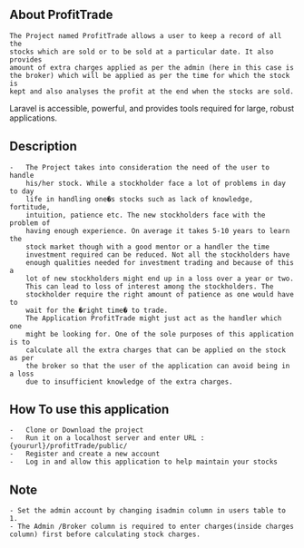 


## About ProfitTrade

	The Project named ProfitTrade allows a user to keep a record of all the
	stocks which are sold or to be sold at a particular date. It also provides
	amount of extra charges applied as per the admin (here in this case is
	the broker) which will be applied as per the time for which the stock is
	kept and also analyses the profit at the end when the stocks are sold.

Laravel is accessible, powerful, and provides tools required for large, robust applications.

## Description
	- 	The Project takes into consideration the need of the user to handle
		his/her stock. While a stockholder face a lot of problems in day to day
		life in handling one�s stocks such as lack of knowledge, fortitude,
		intuition, patience etc. The new stockholders face with the problem of
		having enough experience. On average it takes 5-10 years to learn the
		stock market though with a good mentor or a handler the time
		investment required can be reduced. Not all the stockholders have
		enough qualities needed for investment trading and because of this a
		lot of new stockholders might end up in a loss over a year or two.
		This can lead to loss of interest among the stockholders. The
		stockholder require the right amount of patience as one would have to
		wait for the �right time� to trade.
		The Application ProfitTrade might just act as the handler which one
		might be looking for. One of the sole purposes of this application is to
		calculate all the extra charges that can be applied on the stock as per
		the broker so that the user of the application can avoid being in a loss
		due to insufficient knowledge of the extra charges.
		
## How To use this application

	- 	Clone or Download the project
	- 	Run it on a localhost server and enter URL : {yoururl}/profitTrade/public/
	-	Register and create a new account
	- 	Log in and allow this application to help maintain your stocks


## Note
	- Set the admin account by changing isadmin column in users table to 1.
	- The Admin /Broker column is required to enter charges(inside charges column) first before calculating stock charges.
	

